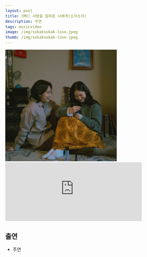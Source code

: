 ```yaml
---
layout: post
title: (MV) 사랑을 알려준 너에게(소각소각)
description: 주연
tags: musicvideo
image: /img/sokaksokak-love.jpeg
thumb: /img/sokaksokak-love.jpeg
---
```


<img src="../img/sokaksokak-love.jpeg" width="70%" height="70%">
<iframe width="432" height="185.5" src="https://www.youtube.com/embed/LtfoKCgQCno" title="소각소각 sogak sogak - 사랑을 알려준 너에게 To you, dear Official M/V" frameborder="0" allow="accelerometer; autoplay; clipboard-write; encrypted-media; gyroscope; picture-in-picture; web-share" allowfullscreen></iframe>


## 출연
- 주연

